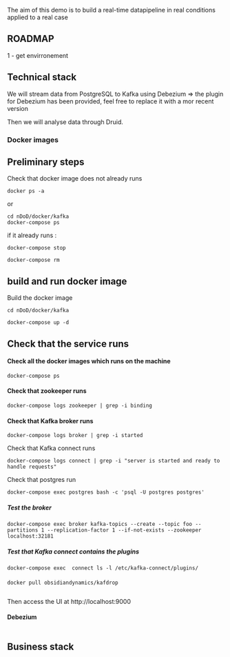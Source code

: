 The aim of this demo is to build a real-time datapipeline in real conditions applied to a real case

## ROADMAP
1 - get envirronement

## Technical stack
We will stream data from PostgreSQL to Kafka using Debezium
=> the plugin for Debezium has been provided, feel free to replace it with a mor recent version

Then we will analyse data through Druid.

### Docker images

## Preliminary steps
Check that docker image does not already runs

```console
docker ps -a
```
or
```console
cd nDoD/docker/kafka
docker-compose ps
```
if it already runs :
```console
docker-compose stop

docker-compose rm
```
## build and run docker image 
Build the docker image
```console
cd nDoD/docker/kafka

docker-compose up -d
```
## Check that the service runs
#### Check all the docker images which runs on the machine
```console
docker-compose ps
``` 
#### Check that zookeeper runs
```console
docker-compose logs zookeeper | grep -i binding
```
#### Check that Kafka broker runs
```console
docker-compose logs broker | grep -i started
```
Check that Kafka connect runs
```console
docker-compose logs connect | grep -i "server is started and ready to handle requests" 
```

Check that postgres run
```console
docker-compose exec postgres bash -c 'psql -U postgres postgres'
```
##### Test the broker 

```console
docker-compose exec broker kafka-topics --create --topic foo --partitions 1 --replication-factor 1 --if-not-exists --zookeeper localhost:32181
```

##### Test that Kafka connect contains the plugins 

```console
docker-compose exec  connect ls -l /etc/kafka-connect/plugins/ 
```

####  
```console
docker pull obsidiandynamics/kafdrop
```
```console
```

Then access the UI at http://localhost:9000

#### Debezium
```console
```

## Business stack

